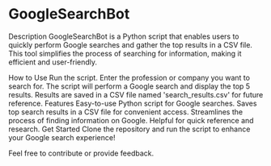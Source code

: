 # GoogleSearchBot
Description
GoogleSearchBot is a Python script that enables users to quickly perform Google searches and gather the top results in a CSV file. This tool simplifies the process of searching for information, making it efficient and user-friendly.

How to Use
Run the script.
Enter the profession or company you want to search for.
The script will perform a Google search and display the top 5 results.
Results are saved in a CSV file named 'search_results.csv' for future reference.
Features
Easy-to-use Python script for Google searches.
Saves top search results in a CSV file for convenient access.
Streamlines the process of finding information on Google.
Helpful for quick reference and research.
Get Started
Clone the repository and run the script to enhance your Google search experience!

Feel free to contribute or provide feedback.
